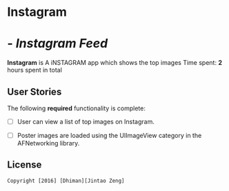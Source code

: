 # Instagram
#  - *Instagram Feed*

**Instagram** is A iNSTAGRAM  app which shows the top images
Time spent: **2** hours spent in total

## User Stories

The following **required** functionality is complete:

- [ ] User can view a list of top images on Instagram.
- [ ] Poster images are loaded using the UIImageView category in the AFNetworking library.




## License

    Copyright [2016] [Dhiman][Jintao Zeng]
